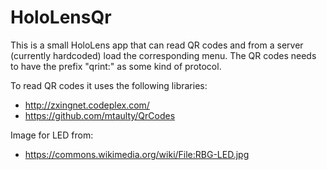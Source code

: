 # HoloLensQr

This is a small HoloLens app that can read QR codes and from a server (currently hardcoded) load the corresponding menu. The QR codes needs to have the prefix "qrint:" as some kind of protocol.


To read QR codes it uses the following libraries:
* http://zxingnet.codeplex.com/
* https://github.com/mtaulty/QrCodes

Image for LED from:
* https://commons.wikimedia.org/wiki/File:RBG-LED.jpg
